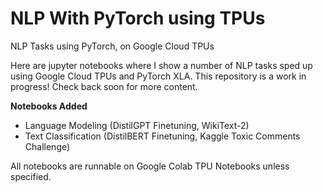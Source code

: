 # NLP With PyTorch using TPUs
NLP Tasks using PyTorch, on Google Cloud TPUs

Here are jupyter notebooks where I show a number of NLP tasks sped up using Google Cloud TPUs and PyTorch XLA. This repository is a work in progress! Check back soon for more content.

**Notebooks Added**
* Language Modeling (DistilGPT Finetuning, WikiText-2)
* Text Classification (DistilBERT Finetuning, Kaggle Toxic Comments Challenge)

All notebooks are runnable on Google Colab TPU Notebooks unless specified.